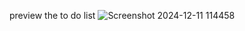preview the to do list ![Screenshot 2024-12-11 114458](https://github.com/user-attachments/assets/8a0daa6d-befb-4a31-9a01-0c8f70f62eea)
